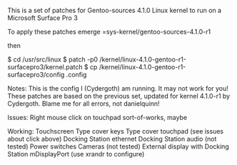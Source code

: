 This is a set of patches for Gentoo-sources 4.1.0 Linux kernel to run on a Microsoft Surface Pro 3

To apply these patches emerge =sys-kernel/gentoo-sources-4.1.0-r1

then 

$ cd /usr/src/linux
$ patch -p0 <path to files>/kernel/linux-4.1.0-gentoo-r1-surfacepro3/kernel.patch 
$ cp <path to files>/kernel/linux-4.1.0-gentoo-r1-surfacepro3/config .config

Notes:
This is the config I (Cydergoth) am running. It may not work for you!
These patches are based on the previous set, updated for kernel 4.1.0-r1 by Cydergoth. Blame me for all errors, not danielquinn!

Issues: 
Right mouse click on touchpad sort-of-works, maybe

Working:
Touchscreen 
Type cover keys
Type cover touchpad (see issues about click above)
Docking Station ethernet
Docking Station audio (not tested)
Power switches
Cameras (not tested)
External display with Docking Station mDisplayPort (use xrandr to configure)

